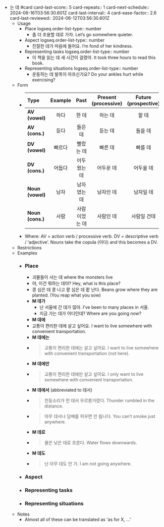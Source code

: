 - 는 데 #card
  card-last-score:: 5
  card-repeats:: 1
  card-next-schedule:: 2024-06-16T03:56:30.601Z
  card-last-interval:: 4
  card-ease-factor:: 2.6
  card-last-reviewed:: 2024-06-12T03:56:30.601Z
	- Usage
		- Place
		  logseq.order-list-type:: number
			- 좀 더 조용할 데로 가자.
			  Let’s go somewhere quieter.
		- Aspect
		  logseq.order-list-type:: number
			- 친절한 데가 마음에 들어요.
			  I’m fond of her kindness.
		- Representing tasks
		  logseq.order-list-type:: number
			- 이 책을 읽는 데 세 시간이 걸렸어.
			  It took three hours to read this book.
		- Representing situations
		  logseq.order-list-type:: number
			- 운동하는 데 발목이 아프신가요?
			  Do your ankles hurt while exercising?
	- Form
		- | Type | Example | Past | Present (processive) | Future (prospective) | Retrospective |
		  |:---|:---:|:---:|:---:|:---:|:---:|
		  | **AV (vowel)** | 하다 | 한 데 | 하는 데 | 할 데 | 하던 데 |
		  | **AV (cons.)** | 듣다 | 들은 데 | 듣는 데 | 들을 데 | 듣던 데 |
		  | **DV (vowel)** | 빠르다 | 빨랐는 데 | 빠른 데 | 빠를 데 | 빠르던 데 |
		  | **DV (cons.)** | 어둡다 | 어두웠는 데 | 어두운 데 | 어두울 데 | 어둡던 데 |
		  | **Noun (vowel)** | 남자 | 남자였는 데 | 남자인 데 | 남자일 데 | 남자였던 데 |
		  | **Noun (cons.)** | 사람 | 사람이었는 데 | 사람인 데 | 사람일 건데 | 사람이였던 데 |
		- Where:
		  AV = action verb / processive verb.
		  DV = descriptive verb / ‘adjective’.
		  Nouns take the copula (이다) and this becomes a DV.
	- Restrictions
	- Examples
		- ### Place
			- 괴물들이 사는 데
			  where the monsters live
			- 야, 이건 뭐하는 데야?
			  Hey, what is this place?
			- 콩 심은 데 콩 나고 팥 심은 데 팥 난다.
			  Beans grow where they are planted.
			  (You reap what you sow)
			- **M 데가**
				- 난 서울에 간 데가 많아.
				  I’ve been to many places in 서울.
				- 지금 가는 데가 어디인데?
				  Where are you going now?
			- **M 데에**
			- 교통이 편리한 데에 살고 싶어요.
			  I want to live somewhere with convenient transportation.
			- **M 데에는**
			- > 교통이 편리한 데에는 살고 싶어요.
			  I want to live somewhere with convenient transportation (not here).
			- **M 데에만**
			- > 교통이 편리한 데에만 살고 싶어요.
			  I only want to live somewhere with convenient transportation.
			- **M 데에서** (abbreviated to 데서)
			- > 천둥소리가 먼 데서 우르릉거렸다.
			  Thunder rumbled in the distance.
			- > 아무 데서나 담배를 피우면 안 됩니다.
			  You can’t smoke just anywhere.
			- **M 데로**
			- > 물은 낮은 데로 흐른다.
			  Water flows downwards.
			- **M 데도**
			- > 난 아무 데도 안 가.
			  I am not going anywhere.
		- ### Aspect
		- ### Representing tasks
		- ### Representing situations
	- Notes
		- Almost all of these can be translated as 'as for X, ...'